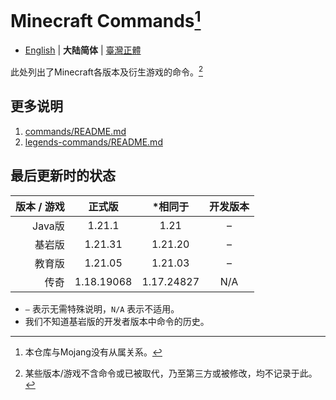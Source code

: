 # Minecraft Commands[^1]
* [English](README.md) | **大陆简体** | [臺灣正體](README-tw.md)

此处列出了Minecraft各版本及衍生游戏的命令。[^2]

## 更多说明
1. [commands/README.md](commands/README.md)
2. [legends-commands/README.md](legends-commands/README.md)

## 最后更新时的状态
| 版本 / 游戏 |    正式版     |    *相同于    | 开发版本 |
|--------:|:----------:|:----------:|:----:|
|   Java版 |   1.21.1   |    1.21    |  –   |
|     基岩版 |  1.21.31   |  1.21.20   |  –   |
|     教育版 |  1.21.05   |  1.21.03   |  –   |
|      传奇 | 1.18.19068 | 1.17.24827 | N/A  |
* `–` 表示无需特殊说明，`N/A` 表示不适用。
* 我们不知道基岩版的开发者版本中命令的历史。

[^1]: 本仓库与Mojang没有从属关系。
[^2]: 某些版本/游戏不含命令或已被取代，乃至第三方或被修改，均不记录于此。
